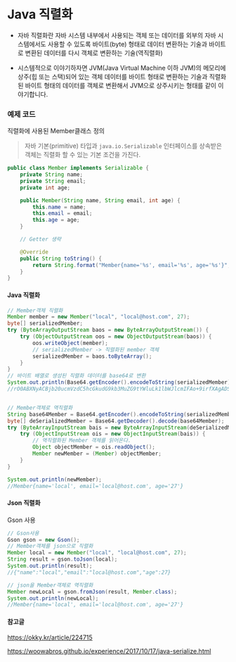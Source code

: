 # Java 직렬화

* 자바 직렬화란 자바 시스템 내부에서 사용되는 객체 또는 데이터를 외부의 자바 시스템에서도 사용할 수 있도록 바이트(byte) 형태로 데이터 변환하는 기술과 바이트로 변환된 데이터를 다시 객체로 변환하는 기술(역직렬화)

- 시스템적으로 이야기하자면 JVM(Java Virtual Machine 이하 JVM)의 메모리에 상주(힙 또는 스택)되어 있는 객체 데이터를 바이트 형태로 변환하는 기술과 직렬화된 바이트 형태의 데이터를 객체로 변환해서 JVM으로 상주시키는 형태를 같이 이야기합니다.



### 예제 코드

직렬화에 사용된 Member클래스 정의

> 자바 기본(primitive) 타입과 `java.io.Serializable` 인터페이스를 상속받은 객체는 직렬화 할 수 있는 기본 조건을 가진다.

```java
public class Member implements Serializable {
    private String name;
    private String email;
    private int age;

    public Member(String name, String email, int age) {
        this.name = name;
        this.email = email;
        this.age = age;
    }

    // Getter 생략

    @Override
    public String toString() {
        return String.format("Member{name='%s', email='%s', age='%s'}", name, email, age);
    }
}
```

#### 

#### Java 직렬화

```java
// Member객체 직렬화
Member member = new Member("local", "local@host.com", 27);
byte[] serializedMember;
try (ByteArrayOutputStream baos = new ByteArrayOutputStream()) {
    try (ObjectOutputStream oos = new ObjectOutputStream(baos)) {
        oos.writeObject(member);
        // serializedMember -> 직렬화된 member 객체 
        serializedMember = baos.toByteArray();
    }
}
// 바이트 배열로 생성된 직렬화 데이터를 base64로 변환
System.out.println(Base64.getEncoder().encodeToString(serializedMember));
//rO0ABXNyACBjb20ucmVzdC5hcGkudG9kb3MuZG9tYWluLk1lbWJlcmIFAo+9irfXAgADSQADYWdlTAAFZW1haWx0ABJMamF2YS9sYW5nL1N0cmluZztMAARuYW1lcQB+AAF4cAAAABt0AA5sb2NhbEBob3N0LmNvbXQABWxvY2Fs


// Member객체로 역직렬화
String base64Member = Base64.getEncoder().encodeToString(serializedMember);
byte[] deSerializedMember = Base64.getDecoder().decode(base64Member);
try (ByteArrayInputStream bais = new ByteArrayInputStream(deSerializedMember)) {
    try (ObjectInputStream ois = new ObjectInputStream(bais)) {
        // 역직렬화된 Member 객체를 읽어온다.
        Object objectMember = ois.readObject();
        Member newMember = (Member) objectMember;
    }
}

System.out.println(newMember);
//Member{name='local', email='local@host.com', age='27'}

```



#### Json 직렬화

Gson 사용

```java
// Gson사용
Gson gson = new Gson();
// Member객체를 json으로 직렬화
Member local = new Member("local", "local@host.com", 27);
String result = gson.toJson(local);
System.out.println(result);
//{"name":"local","email":"local@host.com","age":27}

// json을 Member객체로 역직렬화
Member newLocal = gson.fromJson(result, Member.class);
System.out.println(newLocal);
//Member{name='local', email='local@host.com', age='27'}

```



#### 참고글

https://okky.kr/article/224715

https://woowabros.github.io/experience/2017/10/17/java-serialize.html